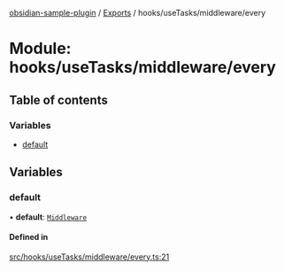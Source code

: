 [obsidian-sample-plugin](../README.md) / [Exports](../modules.md) / hooks/useTasks/middleware/every

# Module: hooks/useTasks/middleware/every

## Table of contents

### Variables

- [default](hooks_useTasks_middleware_every.md#default)

## Variables

### default

• **default**: [`Middleware`](hooks_useTasks_types.md#middleware)

#### Defined in

[src/hooks/useTasks/middleware/every.ts:21](https://github.com/dromse/personal-grind-manager/blob/1abcd9e/src/hooks/useTasks/middleware/every.ts#L21)
